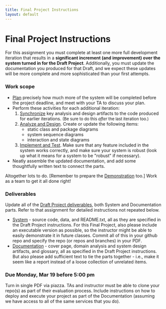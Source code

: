 ```yaml
---
title: Final Project Instructions
layout: default
---
```


# Final Project Instructions


For this assignment you must complete at least one more full development iteration
that results in a <b>significant increment (and improvement) over the system turned
	in for the Draft Project</b>. Additionally, you must update the documentation you produced
for that Draft, and we expect these updates will be more complete and more sophisticated than
your first attempts.


<h3>Work scope</h3>
<ul>
<li><u>Plan</u> precisely how much more of the system will be completed before the project
    deadline, and meet with your TA to discuss your plan.</li>
<li>Perform these activities for each additional iteration:
    <ol>
    <li><u>Synchronize</u> key analysis and design artifacts to the code
        produced for earlier iterations. <font size=-1>(Be sure to do this
        <em>after</em> the last iteration too.)</font></li>
    <li><u>Analyze and Design</u>. Create or update the following items:
        <ul type="circle">
        <li>static class and package diagrams</li>
        <li>system sequence diagrams</li>
        <li>interaction and state diagrams</li>
        </ul></li>
    <li><u>Implement and Test</u>. Make sure that any feature included in the system works
        correctly, and make sure your system is robust (look up what it means for a system
        to be "robust" if necessary).</li>
    </ol>
<li>Neatly assemble the updated documentation, and add some thoughtfully written text
    to connect the parts.</li>
</ul>
<p>Altogether lots to do. [Remember to prepare the <a href="demo.html">Demonstration</a>
   too.] Work as a team to get it all done right!</p>

<h3>Deliverables</h3>
<p>Update all of the <a href="draft.html#files">Draft Project deliverables</a>, both
   System and Documentation parts. Refer to that assignment for detailed instructions
   not repeated below.</p>
<ul>
   <li><u>System</u> - source code, data, and README.txt, all as they are specified in the Draft
       Project instructions. For this Final Project, also please include an executable version
       as possible, so the instructor might be able to easily demonstrate it in future classes. Commit all of this in your github repo and specify the repo (or repos and branches) in your PDF.</li>
   <li><u>Documentation</u> - cover page, domain analysis and system design artifacts, and
       glossary, all as specified in the Draft Project instructions. But also please
       add sufficient text to tie the parts together - i.e., make it seem like a report
       instead of a loose collection of unrelated items.</li>
</ul>

<h3>Due Monday, Mar 19 before 5:00 pm</h3>
<p>Turn in single PDF via piazza.  TAs and instructor must be able to clone your repo(s) as part of their evaluation process.  Include instructions on how to deploy and execute your project as part of the Documentation (assuming we have access to all of the same services that you do).</p>


